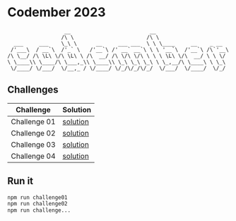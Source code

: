 # Codember 2023

```
                  __                         __
                 /\ \                       /\ \
  ___     ___    \_\ \      __     ___ ___  \ \ \____     __    _ __
 /'___\  / __`\  /'_` \   /'__`\ /' __` __`\ \ \ '__`\  /'__`\ /\`'__\
/\ \__/ /\ \L\ \/\ \L\ \ /\  __/ /\ \/\ \/\ \ \ \ \L\ \/\  __/ \ \ \/
\ \____\\ \____/\ \___,_\\ \____\\ \_\ \_\ \_\ \ \_,__/\ \____\ \ \_\
 \/____/ \/___/  \/__,_ / \/____/ \/_/\/_/\/_/  \/___/  \/____/  \/_/
```

## Challenges

| Challenge    | Solution                      |
| ------------ | ----------------------------- |
| Challenge 01 | [solution](./challenge_01.js) |
| Challenge 02 | [solution](./challenge_02.js) |
| Challenge 03 | [solution](./challenge_03.js) |
| Challenge 04 | [solution](./challenge_04.js) |

## Run it

```bash
npm run challenge01
npm run challenge02
npm run challenge...
```
